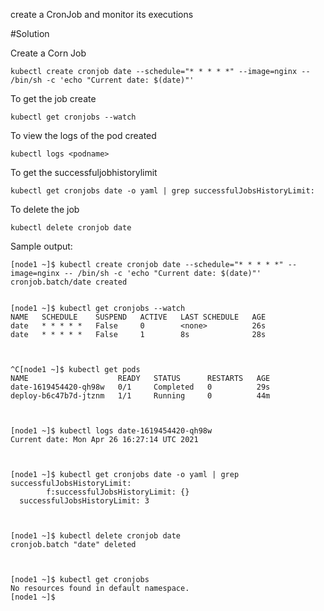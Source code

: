 create a CronJob and monitor its executions

#Solution

Create a Corn Job

```shell
kubectl create cronjob date --schedule="* * * * *" --image=nginx -- /bin/sh -c 'echo "Current date: $(date)"'
```

To get the job create

```shell
kubectl get cronjobs --watch
```

To view the logs of the pod created

```shell
kubectl logs <podname>
```

To get the successfuljobhistorylimit

```shell
kubectl get cronjobs date -o yaml | grep successfulJobsHistoryLimit:
```

To delete the job

```shell
kubectl delete cronjob date
```

Sample output:

```
[node1 ~]$ kubectl create cronjob date --schedule="* * * * *" --image=nginx -- /bin/sh -c 'echo "Current date: $(date)"'
cronjob.batch/date created


[node1 ~]$ kubectl get cronjobs --watch
NAME   SCHEDULE    SUSPEND   ACTIVE   LAST SCHEDULE   AGE
date   * * * * *   False     0        <none>          26s
date   * * * * *   False     1        8s              28s



^C[node1 ~]$ kubectl get pods
NAME                    READY   STATUS      RESTARTS   AGE
date-1619454420-qh98w   0/1     Completed   0          29s
deploy-b6c47b7d-jtznm   1/1     Running     0          44m



[node1 ~]$ kubectl logs date-1619454420-qh98w
Current date: Mon Apr 26 16:27:14 UTC 2021



[node1 ~]$ kubectl get cronjobs date -o yaml | grep successfulJobsHistoryLimit:
        f:successfulJobsHistoryLimit: {}
  successfulJobsHistoryLimit: 3



[node1 ~]$ kubectl delete cronjob date
cronjob.batch "date" deleted



[node1 ~]$ kubectl get cronjobs
No resources found in default namespace.
[node1 ~]$
```